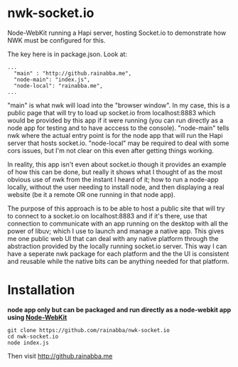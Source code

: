 # nwk-socket.io

Node-WebKit running a Hapi server, hosting Socket.io to demonstrate how NWK must be configured for this.

The key here is in package.json. Look at:

```
...
  "main" : "http://github.rainabba.me",
  "node-main": "index.js",
  "node-local": "rainabba.me",
...
```

"main" is what nwk will load into the "browser window". In my case, this is a public page that will try to load up socket.io from localhost:8883 which would be provided by this app if it were running (you can run directly as a node app for testing and to have acccess to the console). "node-main" tells nwk where the actual entry point is for the node app that will run the Hapi server that hosts socket.io. "node-local" may be required to deal with some cors issues, but I'm not clear on this even after getting things working.

In reality, this app isn't even about socket.io though it provides an example of how this can be done, but really it shows what I thought of as the most obvious use of nwk from the instant I heard of it; how to run a node-app locally, without the user needing to install node, and then displaying a real website (be it a remote OR one running in that node app).

The purpose of this approach is to be able to host a public site that will try to connect to a socket.io on localhost:8883 and if it's there, use that connection to communicate with an app running on the desktop with all the power of libuv; which I use to launch and manage a native app. This gives me one public web UI that can deal with any native platform through the abstraction provided by the locally running socket.io server. This way I can have a seperate nwk package for each platform and the the UI is consistent and reusable while the native bits can be anything needed for that platform.

# Installation
**node app only but can be packaged and run directly as a node-webkit app using [Node-WebKit](https://github.com/rogerwang/node-webkit)**

```
git clone https://github.com/rainabba/nwk-socket.io
cd nwk-socket.io
node index.js
```

Then visit http://github.rainabba.me
